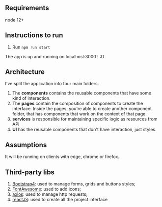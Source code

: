## Requirements

node 12+

## Instructions to run

1. Run `npm run start`

The app is up and running on localhost:3000 ! :D

## Architecture

I've split the application into four main folders.

1. The **components** contains the reusable components that have some kind of interaction.
2. The **pages** contain the composition of components to create the interface. Inside the pages, you're able to create another component folder, that has components that work on the context of that page.
3. **services** is responsible for maintaining specific logic as resources from API
4. **UI** has the reusable components that don't have interaction, just styles.

## Assumptions

It will be running on clients with edge, chrome or firefox.

## Third-party libs

1. [Bootstrap4](https://getbootstrap.com/ "Bootstrap4"): used to manage forms, grids and buttons styles;
2. [FontAwesome](https://fontawesome.com/ "FontAwesome"): used to add icons;
3. [axios](https://www.npmjs.com/package/axios "axios"): used to manage http requests;
4. [reactJS](https://reactjs.org/ "reactJS"): used to create all the project interface
